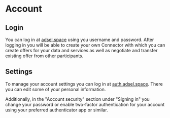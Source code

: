 # Account

## Login

You can log in at [adsel.space](https://adsel.space) using you username and password. After logging in you will be able to create your own Connector with which you can create offers for your data and services as well as negotiate and transfer existing offer from other participants.

## Settings

To manage your account settings you can log in at [auth.adsel.space](https://auth.adsel.space/realms/user/account). There you can edit some of your personal information.

Additionally, in the "Account security" section under "Signing in" you change your password or enable two-factor authentication for your account using your preferred authenticator app or similar.
